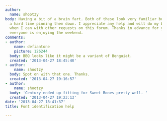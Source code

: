 ```yaml
---
author:
  name: shootzy
body: Having a bit of a brain fart. Both of these look very familiar but I am having
  a hard time pinning them down. I appreciate any help and will do my best to help
  when I can with other requests on this forum. Thanks in advance for your time. Hope
  everyone is enjoying the weekend.
comments:
- author:
    name: defiantone
    picture: 126244
  body: BBQ looks like it might be a variant of Benguiat.
  created: '2013-04-27 18:45:40'
- author:
    name: shootzy
  body: Spot on with that one. Thanks.
  created: '2013-04-27 19:16:57'
- author:
    name: shootzy
  body: 'Century ended up fitting for Sweet Bones pretty well. '
  created: '2013-04-27 19:23:13'
date: '2013-04-27 18:41:37'
title: Font identification help

---
```

